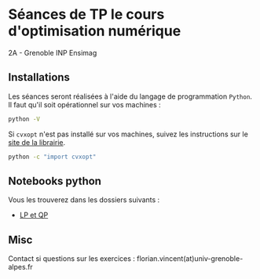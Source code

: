 # Séances de TP le cours d'optimisation numérique

2A - Grenoble INP Ensimag

## Installations

Les séances seront réalisées à l'aide du langage de programmation `Python`. Il faut qu'il soit opérationnel sur vos machines :

```bash
python -V
```

Si `cvxopt` n'est pas installé sur vos machines, suivez les instructions sur le [site de la librairie](https://cvxopt.org/install/).

```bash
python -c "import cvxopt"
```


## Notebooks python

Vous les trouverez dans les dossiers suivants :

* [LP et QP](tp1/LP_QP.ipynb)

## Misc

Contact si questions sur les exercices : florian.vincent(at)univ-grenoble-alpes.fr
